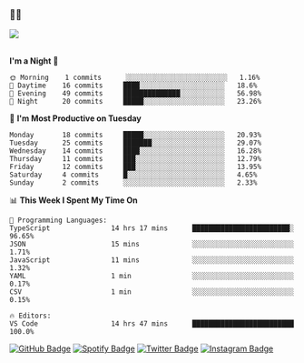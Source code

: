 ### 🤙🍺

<a href="https://github-readme-stats.vercel.app/api?username=hzak2xx&count_private=true&show_icons=true&theme=dracula">
  <img align="center" src="https://github-readme-stats.vercel.app/api?username=hzak2xx&count_private=true&show_icons=true&theme=dracula" />
</a>  
</br>
</br>

<!--START_SECTION:waka-->
**I'm a Night 🦉** 

```text
🌞 Morning    1 commits      ░░░░░░░░░░░░░░░░░░░░░░░░░   1.16% 
🌆 Daytime    16 commits     ████░░░░░░░░░░░░░░░░░░░░░   18.6% 
🌃 Evening    49 commits     ██████████████░░░░░░░░░░░   56.98% 
🌙 Night      20 commits     █████░░░░░░░░░░░░░░░░░░░░   23.26%

```
📅 **I'm Most Productive on Tuesday** 

```text
Monday       18 commits     █████░░░░░░░░░░░░░░░░░░░░   20.93% 
Tuesday      25 commits     ███████░░░░░░░░░░░░░░░░░░   29.07% 
Wednesday    14 commits     ████░░░░░░░░░░░░░░░░░░░░░   16.28% 
Thursday     11 commits     ███░░░░░░░░░░░░░░░░░░░░░░   12.79% 
Friday       12 commits     ███░░░░░░░░░░░░░░░░░░░░░░   13.95% 
Saturday     4 commits      █░░░░░░░░░░░░░░░░░░░░░░░░   4.65% 
Sunday       2 commits      ░░░░░░░░░░░░░░░░░░░░░░░░░   2.33%

```


📊 **This Week I Spent My Time On** 

```text
💬 Programming Languages: 
TypeScript               14 hrs 17 mins      ████████████████████████░   96.65% 
JSON                     15 mins             ░░░░░░░░░░░░░░░░░░░░░░░░░   1.71% 
JavaScript               11 mins             ░░░░░░░░░░░░░░░░░░░░░░░░░   1.32% 
YAML                     1 min               ░░░░░░░░░░░░░░░░░░░░░░░░░   0.17% 
CSV                      1 min               ░░░░░░░░░░░░░░░░░░░░░░░░░   0.15%

🔥 Editors: 
VS Code                  14 hrs 47 mins      █████████████████████████   100.0%

```


<!--END_SECTION:waka-->

[![GitHub Badge](https://img.shields.io/badge/GitHub-100000?style=for-the-badge&logo=github&logoColor=white)](https://github.com/hzak2xx)
[![Spotify Badge](https://img.shields.io/badge/Spotify-1ED760?&style=for-the-badge&logo=spotify&logoColor=white)](https://open.spotify.com/user/uf90s6sbbh75a1mt44clkhkvf)
[![Twitter Badge](https://img.shields.io/badge/Twitter-1DA1F2?style=for-the-badge&logo=twitter&logoColor=white)](https://twitter.com/hzak2xx)
[![Instagram Badge](https://img.shields.io/badge/Instagram-E4405F?style=for-the-badge&logo=instagram&logoColor=white)](https://www.instagram.com/hzak2xx/)
